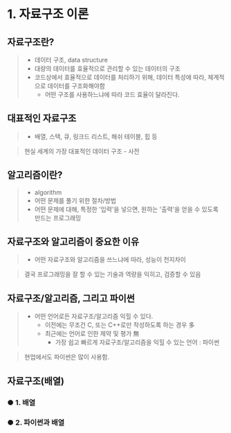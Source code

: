 # 1. 자료구조 이론

## 자료구조란?

> * 데이터 구조, data structure
> * 대량의 데이터를 효율적으로 관리할 수 있는 데이터의 구조
> * 코드상에서 효율적으로 데이터를 처리하기 위해, 데이터 특성에 따라, 체계적으로 데이터를 구조화해야함
>   * 어떤 구조를 사용하느냐에 따라 코드 효율이 달라진다.



## 대표적인 자료구조

> * 배열, 스택, 큐, 링크드 리스트, 해쉬 테이블, 힙 등



> 현실 세계의 가장 대표적인 데이터 구조 - 사전



## 알고리즘이란?

>* algorithm
>* 어떤 문제를 풀기 위한 절차/방법
>* 어떤 문제에 대해, 특정한 '입력'을 넣으면, 원하는 '출력'을 얻을 수 있도록 만드는 프로그래밍



## 자료구조와 알고리즘이 중요한 이유

> * 어떤 자료구조와 알고리즘을 쓰느냐에 따라, 성능이 천지차이

> 결국 프로그래밍을 잘 할 수 있는 기술과 역량을 익히고, 검증할 수 있음



## 자료구조/알고리즘, 그리고 파이썬

> * 어떤 언어로든 자료구조/알고리즘 익힐 수 있다.
>   * 이전에는 무조건 C, 또는 C++로만 작성하도록 하는 경우 多
>   * 최근에는 언어로 인한 제약 및 평가 無
>     * 가장 쉽고 빠르게 자료구조/알고리즘을 익힐 수 있는 언어 : 파이썬

> 현업에서도 파이썬은 많이 사용함.





## 자료구조(배열)

### ● 1. 배열

### ● 2. 파이썬과 배열





